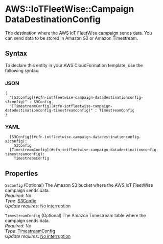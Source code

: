 # AWS::IoTFleetWise::Campaign DataDestinationConfig<a name="aws-properties-iotfleetwise-campaign-datadestinationconfig"></a>

The destination where the AWS IoT FleetWise campaign sends data\. You can send data to be stored in Amazon S3 or Amazon Timestream\.

## Syntax<a name="aws-properties-iotfleetwise-campaign-datadestinationconfig-syntax"></a>

To declare this entity in your AWS CloudFormation template, use the following syntax:

### JSON<a name="aws-properties-iotfleetwise-campaign-datadestinationconfig-syntax.json"></a>

```
{
  "[S3Config](#cfn-iotfleetwise-campaign-datadestinationconfig-s3config)" : S3Config,
  "[TimestreamConfig](#cfn-iotfleetwise-campaign-datadestinationconfig-timestreamconfig)" : TimestreamConfig
}
```

### YAML<a name="aws-properties-iotfleetwise-campaign-datadestinationconfig-syntax.yaml"></a>

```
  [S3Config](#cfn-iotfleetwise-campaign-datadestinationconfig-s3config): 
    S3Config
  [TimestreamConfig](#cfn-iotfleetwise-campaign-datadestinationconfig-timestreamconfig): 
    TimestreamConfig
```

## Properties<a name="aws-properties-iotfleetwise-campaign-datadestinationconfig-properties"></a>

`S3Config`  <a name="cfn-iotfleetwise-campaign-datadestinationconfig-s3config"></a>
\(Optional\) The Amazon S3 bucket where the AWS IoT FleetWise campaign sends data\.  
*Required*: No  
*Type*: [S3Config](aws-properties-iotfleetwise-campaign-s3config.md)  
*Update requires*: [No interruption](https://docs.aws.amazon.com/AWSCloudFormation/latest/UserGuide/using-cfn-updating-stacks-update-behaviors.html#update-no-interrupt)

`TimestreamConfig`  <a name="cfn-iotfleetwise-campaign-datadestinationconfig-timestreamconfig"></a>
\(Optional\) The Amazon Timestream table where the campaign sends data\.  
*Required*: No  
*Type*: [TimestreamConfig](aws-properties-iotfleetwise-campaign-timestreamconfig.md)  
*Update requires*: [No interruption](https://docs.aws.amazon.com/AWSCloudFormation/latest/UserGuide/using-cfn-updating-stacks-update-behaviors.html#update-no-interrupt)